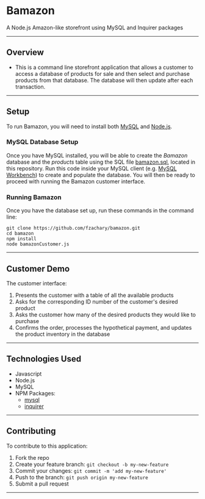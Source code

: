 # Bamazon
A Node.js Amazon-like storefront using MySQL and Inquirer packages

___

## Overview
* This is a command line storefront application that allows a customer to access a database of products for sale and then select and purchase products from that database. The database will then update after each transaction.

___

## Setup
To run Bamazon, you will need to install both [MySQL](https://dev.mysql.com/doc/refman/5.6/en/installing.html) and [Node.js](https://nodejs.org/en/download/). 

### MySQL Database Setup 
Once you have MySQL installed, you will be able to create the *Bamazon* database and the *products* table using the SQL file [bamazon.sql](bamazon.sql), located in this repository. Run this code inside your MySQL client (e.g. [MySQL Workbench](https://dev.mysql.com/downloads/workbench/)) to create and populate the database. You will then be ready to proceed with running the Bamazon customer interface.

### Running Bamazon
Once you have the database set up, run these commands in the command line:

```
git clone https://github.com/fzachary/bamazon.git
cd bamazon
npm install
node bamazonCustomer.js
```

___

## Customer Demo
The customer interface:
1. Presents the customer with a table of all the available products
2. Asks for the corresponding ID number of the customer's desired product
3. Asks the customer how many of the desired products they would like to purchase
4. Confirms the order, processes the hypothetical payment, and updates the product inventory in the database

___

## Technologies Used
* Javascript
* Node.js
* MySQL
* NPM Packages:
    - [mysql](https://www.npmjs.com/package/mysql)
    - [inquirer](https://www.npmjs.com/package/inquirer)

___

## Contributing
To contribute to this application:
1. Fork the repo
2. Create your feature branch: `git checkout -b my-new-feature`
3. Commit your changes: `git commit -m 'add my-new-feature'`
4. Push to the branch: `git push origin my-new-feature`
5. Submit a pull request

___
